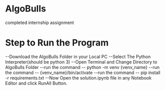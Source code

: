 # AlgoBulls
completed internship assignment

# Step to Run the Program

--Download the AlgoBulls Folder in your Local PC
--Select The Python Interpreter(should be python 3)
--Open Terminal and Change Directory to AlgoBulls Folder
--run the command -- python -m venv {venv_name}
--run the command -- {venv_name}/bin/activate
--run the command -- pip install -r requirements.txt
--Now Open the solution.ipynb file in any Notebook Editor and click RunAll Button.

